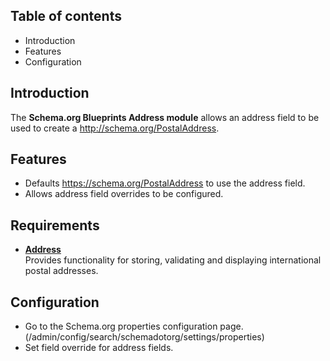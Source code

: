 Table of contents
-----------------

* Introduction
* Features
* Configuration


Introduction
------------

The **Schema.org Blueprints Address module** allows an address field to be 
used to create a http://schema.org/PostalAddress.


Features
--------

- Defaults https://schema.org/PostalAddress to use the address field.
- Allows address field overrides to be configured.


Requirements
------------

- **[Address](https://www.drupal.org/project/address)**  
  Provides functionality for storing, validating and displaying international postal addresses.


Configuration
-------------

- Go to the Schema.org properties configuration page.
  (/admin/config/search/schemadotorg/settings/properties)
- Set field override for address fields.
